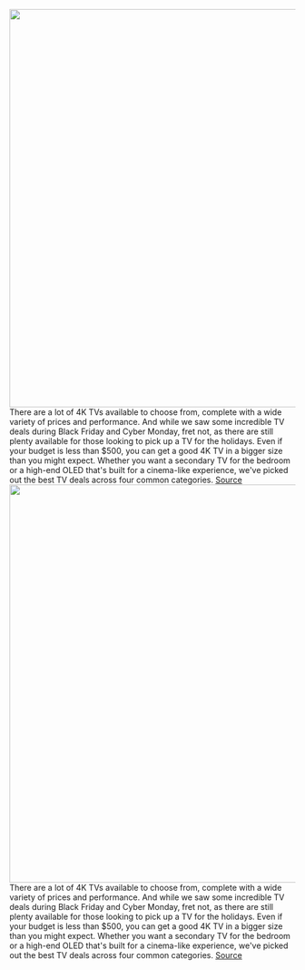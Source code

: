 <img src='https://cdn.vox-cdn.com/thumbor/OPrhFwmLHqLmHpYwSwagrm9-kek=/0x0:1500x1000/1200x800/filters:focal(630x380:870x620)/cdn.vox-cdn.com/uploads/chorus_image/image/69151214/LG_A1_OLED_Lifestyle_Press_Image.16.jpg' width='700px' /><br/>
There are a lot of 4K TVs available to choose from, complete with a wide variety of prices and performance. And while we saw some incredible TV deals during Black Friday and Cyber Monday, fret not, as there are still plenty available for those looking to pick up a TV for the holidays. Even if your budget is less than $500, you can get a good 4K TV in a bigger size than you might expect. Whether you want a secondary TV for the bedroom or a high-end OLED that's built for a cinema-like experience, we've picked out the best TV deals across four common categories.
<a href='https://www.theverge.com/22371561/best-4k-tv-deals-sale-lg-samsung-sony-tcl'> Source <a/><img src='https://cdn.vox-cdn.com/thumbor/OPrhFwmLHqLmHpYwSwagrm9-kek=/0x0:1500x1000/1200x800/filters:focal(630x380:870x620)/cdn.vox-cdn.com/uploads/chorus_image/image/69151214/LG_A1_OLED_Lifestyle_Press_Image.16.jpg' width='700px' /><br/>
There are a lot of 4K TVs available to choose from, complete with a wide variety of prices and performance. And while we saw some incredible TV deals during Black Friday and Cyber Monday, fret not, as there are still plenty available for those looking to pick up a TV for the holidays. Even if your budget is less than $500, you can get a good 4K TV in a bigger size than you might expect. Whether you want a secondary TV for the bedroom or a high-end OLED that's built for a cinema-like experience, we've picked out the best TV deals across four common categories.
<a href='https://www.theverge.com/22371561/best-4k-tv-deals-sale-lg-samsung-sony-tcl'> Source <a/>
